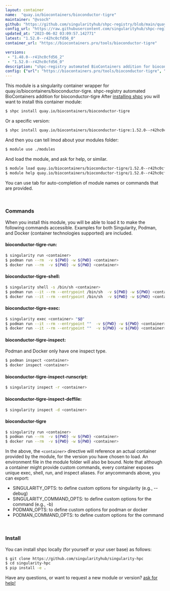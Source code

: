 ```yaml
---
layout: container
name:  "quay.io/biocontainers/bioconductor-tigre"
maintainer: "@vsoch"
github: "https://github.com/singularityhub/shpc-registry/blob/main/quay.io/biocontainers/bioconductor-tigre/container.yaml"
config_url: "https://raw.githubusercontent.com/singularityhub/shpc-registry/main/quay.io/biocontainers/bioconductor-tigre/container.yaml"
updated_at: "2023-06-02 03:09:57.142771"
latest: "1.52.0--r42hc0cfd56_0"
container_url: "https://biocontainers.pro/tools/bioconductor-tigre"

versions:
 - "1.48.0--r41hc0cfd56_2"
 - "1.52.0--r42hc0cfd56_0"
description: "shpc-registry automated BioContainers addition for bioconductor-tigre"
config: {"url": "https://biocontainers.pro/tools/bioconductor-tigre", "maintainer": "@vsoch", "description": "shpc-registry automated BioContainers addition for bioconductor-tigre", "latest": {"1.52.0--r42hc0cfd56_0": "sha256:9344a6c099c0e9c4e6c723bd47b8980de1163d541ff918c9410f7642dd5231ad"}, "tags": {"1.48.0--r41hc0cfd56_2": "sha256:d5a6545f854cf45c0b49c7d80788010f2f22e65a39d94cc23af5937f9a64cddb", "1.52.0--r42hc0cfd56_0": "sha256:9344a6c099c0e9c4e6c723bd47b8980de1163d541ff918c9410f7642dd5231ad"}, "docker": "quay.io/biocontainers/bioconductor-tigre"}
---
```


This module is a singularity container wrapper for quay.io/biocontainers/bioconductor-tigre.
shpc-registry automated BioContainers addition for bioconductor-tigre
After [installing shpc](#install) you will want to install this container module:


```bash
$ shpc install quay.io/biocontainers/bioconductor-tigre
```

Or a specific version:

```bash
$ shpc install quay.io/biocontainers/bioconductor-tigre:1.52.0--r42hc0cfd56_0
```

And then you can tell lmod about your modules folder:

```bash
$ module use ./modules
```

And load the module, and ask for help, or similar.

```bash
$ module load quay.io/biocontainers/bioconductor-tigre/1.52.0--r42hc0cfd56_0
$ module help quay.io/biocontainers/bioconductor-tigre/1.52.0--r42hc0cfd56_0
```

You can use tab for auto-completion of module names or commands that are provided.

<br>

### Commands

When you install this module, you will be able to load it to make the following commands accessible.
Examples for both Singularity, Podman, and Docker (container technologies supported) are included.

#### bioconductor-tigre-run:

```bash
$ singularity run <container>
$ podman run --rm  -v ${PWD} -w ${PWD} <container>
$ docker run --rm  -v ${PWD} -w ${PWD} <container>
```

#### bioconductor-tigre-shell:

```bash
$ singularity shell -s /bin/sh <container>
$ podman run --it --rm --entrypoint /bin/sh  -v ${PWD} -w ${PWD} <container>
$ docker run --it --rm --entrypoint /bin/sh  -v ${PWD} -w ${PWD} <container>
```

#### bioconductor-tigre-exec:

```bash
$ singularity exec <container> "$@"
$ podman run --it --rm --entrypoint ""  -v ${PWD} -w ${PWD} <container> "$@"
$ docker run --it --rm --entrypoint ""  -v ${PWD} -w ${PWD} <container> "$@"
```

#### bioconductor-tigre-inspect:

Podman and Docker only have one inspect type.

```bash
$ podman inspect <container>
$ docker inspect <container>
```

#### bioconductor-tigre-inspect-runscript:

```bash
$ singularity inspect -r <container>
```

#### bioconductor-tigre-inspect-deffile:

```bash
$ singularity inspect -d <container>
```



#### bioconductor-tigre

```bash
$ singularity run <container>
$ podman run --rm  -v ${PWD} -w ${PWD} <container>
$ docker run --rm  -v ${PWD} -w ${PWD} <container>
```


In the above, the `<container>` directive will reference an actual container provided
by the module, for the version you have chosen to load. An environment file in the
module folder will also be bound. Note that although a container
might provide custom commands, every container exposes unique exec, shell, run, and
inspect aliases. For anycommands above, you can export:

 - SINGULARITY_OPTS: to define custom options for singularity (e.g., --debug)
 - SINGULARITY_COMMAND_OPTS: to define custom options for the command (e.g., -b)
 - PODMAN_OPTS: to define custom options for podman or docker
 - PODMAN_COMMAND_OPTS: to define custom options for the command

<br>

### Install

You can install shpc locally (for yourself or your user base) as follows:

```bash
$ git clone https://github.com/singularityhub/singularity-hpc
$ cd singularity-hpc
$ pip install -e .
```

Have any questions, or want to request a new module or version? [ask for help!](https://github.com/singularityhub/singularity-hpc/issues)